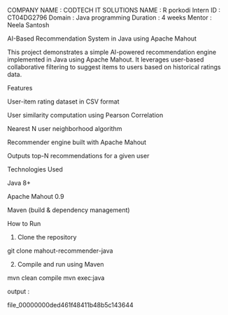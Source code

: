 COMPANY NAME : CODTECH IT SOLUTIONS 
NAME : R porkodi 
Intern ID : CT04DG2796
Domain : Java programming 
Duration : 4 weeks 
Mentor : Neela Santosh 

 AI-Based Recommendation System in Java using Apache Mahout

This project demonstrates a simple AI-powered recommendation engine implemented in Java using Apache Mahout. It leverages user-based collaborative filtering to suggest items to users based on historical ratings data.

Features

User-item rating dataset in CSV format

User similarity computation using Pearson Correlation

Nearest N user neighborhood algorithm

 Recommender engine built with Apache Mahout

Outputs top-N recommendations for a given user

Technologies Used

Java 8+

Apache Mahout 0.9

Maven (build & dependency management)

 How to Run

1. Clone the repository

git clone mahout-recommender-java


2. Compile and run using Maven

mvn clean compile
mvn exec:java


output : 

file_00000000ded461f48411b48b5c143644
